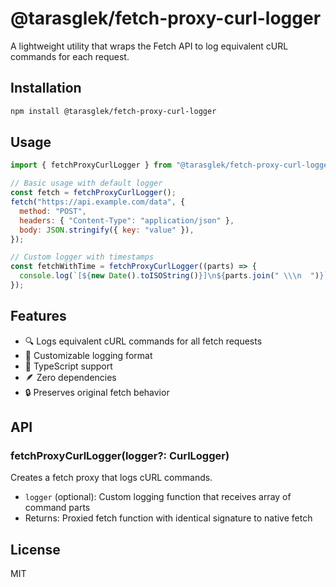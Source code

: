 # @tarasglek/fetch-proxy-curl-logger

A lightweight utility that wraps the Fetch API to log equivalent cURL commands
for each request.

## Installation

```bash
npm install @tarasglek/fetch-proxy-curl-logger
```

## Usage

```js
import { fetchProxyCurlLogger } from "@tarasglek/fetch-proxy-curl-logger";

// Basic usage with default logger
const fetch = fetchProxyCurlLogger();
fetch("https://api.example.com/data", {
  method: "POST",
  headers: { "Content-Type": "application/json" },
  body: JSON.stringify({ key: "value" }),
});

// Custom logger with timestamps
const fetchWithTime = fetchProxyCurlLogger((parts) => {
  console.log(`[${new Date().toISOString()}]\n${parts.join(" \\\n  ")}`);
});
```

## Features

- 🔍 Logs equivalent cURL commands for all fetch requests
- 🎨 Customizable logging format
- 📝 TypeScript support
- 🪶 Zero dependencies
- 🔒 Preserves original fetch behavior

## API

### fetchProxyCurlLogger(logger?: CurlLogger)

Creates a fetch proxy that logs cURL commands.

- `logger` (optional): Custom logging function that receives array of command
  parts
- Returns: Proxied fetch function with identical signature to native fetch

## License

MIT
